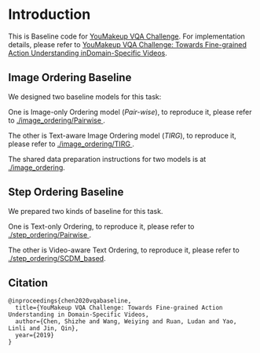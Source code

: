 # Introduction

This is Baseline code for [YouMakeup VQA Challenge](https://languageandvision.github.io/youmakeup_vqa/index.html). 
For implementation details, please refer to [YouMakeup VQA Challenge: Towards Fine-grained Action Understanding inDomain-Specific Videos](http://note.youdao.com/).

## Image Ordering Baseline

We designed two baseline models for this task:

One is Image-only Ordering model (*Pair-wise*), to reproduce it, please refer to [./image_ordering/Pairwise ](https://github.com/AIM3-RUC/Youmakeup_Baseline/tree/master/image_ordering/Pairwise).

The other is Text-aware Image Ordering model (*TIRG*), to reproduce it, please refer to [./image_ordering/TIRG ](https://github.com/AIM3-RUC/Youmakeup_Baseline/tree/master/image_ordering/TIRG).

The shared data preparation instructions for two models is at [./image_ordering](https://github.com/AIM3-RUC/Youmakeup_Baseline/tree/master/image_ordering).

## Step Ordering Baseline
We prepared two kinds of baseline for this task. 

One is Text-only Ordering, to reproduce it, please refer to [./step_ordering/Pairwise ](https://github.com/AIM3-RUC/Youmakeup_Baseline/tree/master/step_ordering/Pairwise).

The other is Video-aware Text Ordering, to reproduce it, please refer to [./step_ordering/SCDM_based](https://github.com/AIM3-RUC/Youmakeup_Baseline/tree/master/step_ordering/SCDM_based).

## Citation

```
@inproceedings{chen2020vqabaseline,
  title={YouMakeup VQA Challenge: Towards Fine-grained Action Understanding in Domain-Specific Videos,
  author={Chen, Shizhe and Wang, Weiying and Ruan, Ludan and Yao, Linli and Jin, Qin},
  year={2019}
}
```
